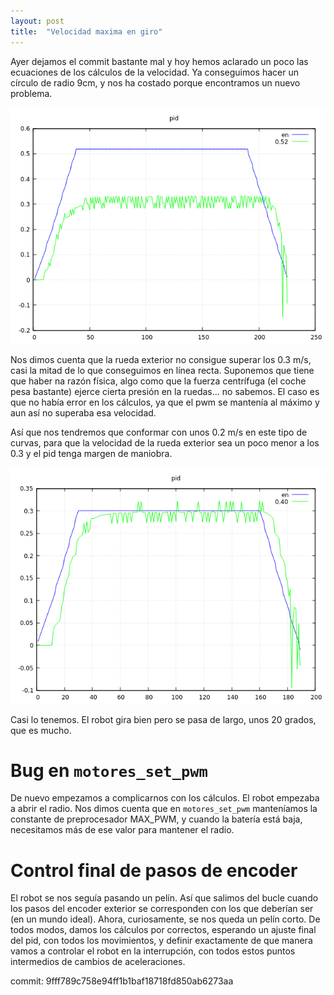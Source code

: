 ```yaml
---
layout: post
title:  "Velocidad maxima en giro"
---
```


Ayer dejamos el commit bastante mal y hoy hemos aclarado un poco las
ecuaciones de los cálculos de la velocidad. Ya conseguimos hacer
un círculo de radio 9cm, y nos ha costado porque encontramos un nuevo
problema.

![velocidad-en-giro](../assets/2019-02-02-rueda-exterior.png)

Nos dimos cuenta que la rueda exterior no consigue superar los 0.3 m/s,
casi la mitad de lo que conseguimos en línea recta. Suponemos que tiene
que haber na razón física, algo como que la fuerza centrífuga (el coche
pesa bastante) ejerce cierta presión en la ruedas... no sabemos. El caso
es que no había error en los cálculos, ya que el pwm se mantenía al máximo
y aun así no superaba esa velocidad.

Así que nos tendremos que conformar con unos 0.2 m/s en este tipo de curvas,
para que la velocidad de la rueda exterior sea un poco menor a los 0.3 y
el pid tenga margen de maniobra.

![velocidad-en-giro-2](../assets/2019-02-02-rueda-exterior-2.png)

Casi lo tenemos. El robot gira bien pero se pasa de largo, unos 20 grados,
que es mucho.

# Bug en `motores_set_pwm`

De nuevo empezamos a complicarnos con los cálculos. El robot empezaba a abrir
el radio. Nos dimos cuenta que en `motores_set_pwm` manteníamos la constante
de preprocesador MAX_PWM, y cuando la batería está baja, necesitamos más de
ese valor para mantener el radio.

# Control final de pasos de encoder

El robot se nos seguía pasando un pelín. Así que salimos del bucle cuando
los pasos del encoder exterior se corresponden con los que deberían ser (en
un mundo ideal). Ahora, curiosamente, se nos queda un pelín corto. De todos
modos, damos los cálculos por correctos, esperando un ajuste final del pid,
con todos los movimientos, y definir exactamente de que manera vamos a controlar
el robot en la interrupción, con todos estos puntos intermedios de cambios
de aceleraciones.

commit: 9fff789c758e94ff1b1baf18718fd850ab6273aa
